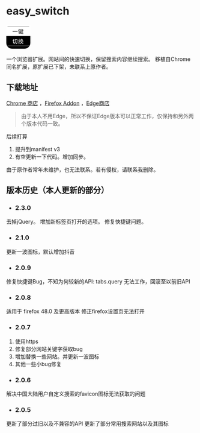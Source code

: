 # easy_switch
<p align="left">
  <img  src="icon128.png" width=64" >
</p>

一个浏览器扩展。网站间的快速切换，保留搜索内容继续搜索。
移植自Chrome同名扩展，原扩展已下架，未联系上原作者。

## 下载地址
 [Chrome 商店](https://chrome.google.com/webstore/detail/pchjdhcdlgghofamcpncdlhdonbeaplk)
 ，[Firefox Addon](https://addons.mozilla.org/zh-CN/firefox/addon/%E4%B8%80%E9%94%AE%E5%88%87%E6%8D%A2%E6%90%9C%E7%B4%A2/)
 ，[Edge商店](https://microsoftedge.microsoft.com/addons/detail/jijkhdficgnnikdijnkienfnmfbolmpb)
> 由于本人不用Edge，所以不保证Edge版本可以正常工作，仅保持和另外两个版本代码一致。

后续打算
1. 提升到manifest v3
2. 有空更新一下代码。增加同步。

由于原作者常年未维护，也无法联系。若有侵权，请联系我删除。


## 版本历史（本人更新的部分）
- ### 2.3.0
去掉jQuery。
增加新标签页打开的选项。
修复快捷键问题。

- ### 2.1.0
更新一波图标，默认增加抖音

- ### 2.0.9
修复快捷键Bug，不知为何较新的API: tabs.query 无法工作，回滚至以前旧API

- ### 2.0.8
适用于 firefox 48.0 及更高版本
修正firefox设置页无法打开

- ### 2.0.7
1. 使用https
2. 修复部分网站关键字获取bug
3. 增加替换一些网站。并更新一波图标
4. 其他一些小bug修复

- ### 2.0.6
解决中国大陆用户自定义搜索的favicon图标无法获取的问题

- ### 2.0.5
更新了部分过旧以及不兼容的API
更新了部分常用搜索网站以及其图标

